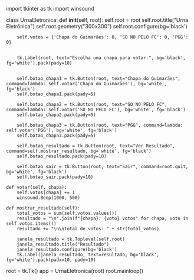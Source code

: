 import tkinter as tk
import winsound  

class UrnaEletronica:
    def __init__(self, root):
        self.root = root
        self.root.title("Urna Eletrônica")
        self.root.geometry("300x300")
        self.root.configure(bg='black')

       
        self.votos = {'Chapa do Guimarães': 0, 'SO NO PELO FC': 0, 'PGG': 0}

        
        tk.Label(root, text="Escolha uma chapa para votar:", bg='black', fg='white').pack(pady=10)

       
        self.botao_chapa1 = tk.Button(root, text="Chapa do Guimarães", command=lambda: self.votar('Chapa do Guimarães'), bg='white', fg='black')
        self.botao_chapa1.pack(pady=5)

        self.botao_chapa2 = tk.Button(root, text="SO NO PELO FC", command=lambda: self.votar('SO NO PELO FC'), bg='white', fg='black')
        self.botao_chapa2.pack(pady=5)

        self.botao_chapa3 = tk.Button(root, text="PGG", command=lambda: self.votar('PGG'), bg='white', fg='black')
        self.botao_chapa3.pack(pady=5)

        self.botao_resultado = tk.Button(root, text="Ver Resultado", command=self.mostrar_resultado, bg='white', fg='black')
        self.botao_resultado.pack(pady=10)

        self.botao_sair = tk.Button(root, text="Sair", command=root.quit, bg='white', fg='black')
        self.botao_sair.pack(pady=10)

    def votar(self, chapa):
        self.votos[chapa] += 1
        winsound.Beep(1000, 500) 

    def mostrar_resultado(self):
        total_votos = sum(self.votos.values())
        resultado = "\n".join(f"{chapa}: {voto} votos" for chapa, voto in self.votos.items())
        resultado += "\n\nTotal de votos: " + str(total_votos)
        
        janela_resultado = tk.Toplevel(self.root)
        janela_resultado.title("Resultado")
        janela_resultado.configure(bg='black')
        tk.Label(janela_resultado, text=resultado, bg='black', fg='white').pack(padx=10, pady=10)

root = tk.Tk()
app = UrnaEletronica(root)
root.mainloop()
